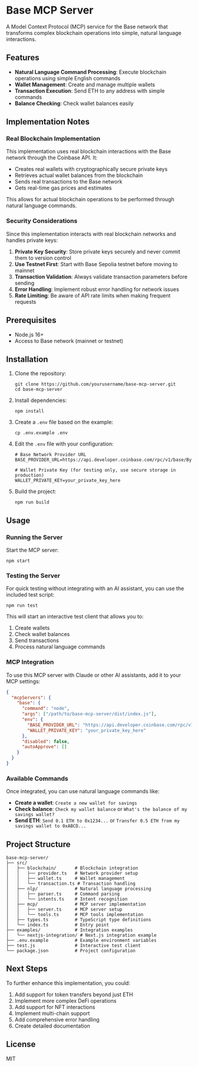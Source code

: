 # Base MCP Server

A Model Context Protocol (MCP) service for the Base network that transforms complex blockchain operations into simple, natural language interactions.

## Features

- **Natural Language Command Processing**: Execute blockchain operations using simple English commands
- **Wallet Management**: Create and manage multiple wallets
- **Transaction Execution**: Send ETH to any address with simple commands
- **Balance Checking**: Check wallet balances easily

## Implementation Notes

### Real Blockchain Implementation

This implementation uses real blockchain interactions with the Base network through the Coinbase API. It:

- Creates real wallets with cryptographically secure private keys
- Retrieves actual wallet balances from the blockchain
- Sends real transactions to the Base network
- Gets real-time gas prices and estimates

This allows for actual blockchain operations to be performed through natural language commands.

### Security Considerations

Since this implementation interacts with real blockchain networks and handles private keys:

1. **Private Key Security**: Store private keys securely and never commit them to version control
2. **Use Testnet First**: Start with Base Sepolia testnet before moving to mainnet
3. **Transaction Validation**: Always validate transaction parameters before sending
4. **Error Handling**: Implement robust error handling for network issues
5. **Rate Limiting**: Be aware of API rate limits when making frequent requests

## Prerequisites

- Node.js 16+
- Access to Base network (mainnet or testnet)

## Installation

1. Clone the repository:
   ```
   git clone https://github.com/yourusername/base-mcp-server.git
   cd base-mcp-server
   ```

2. Install dependencies:
   ```
   npm install
   ```

3. Create a `.env` file based on the example:
   ```
   cp .env.example .env
   ```

4. Edit the `.env` file with your configuration:
   ```
   # Base Network Provider URL
   BASE_PROVIDER_URL=https://api.developer.coinbase.com/rpc/v1/base/ByeAFq6UvTNv18icKsOugFww7BO10Ez0
   
   # Wallet Private Key (for testing only, use secure storage in production)
   WALLET_PRIVATE_KEY=your_private_key_here
   ```

5. Build the project:
   ```
   npm run build
   ```

## Usage

### Running the Server

Start the MCP server:

```
npm start
```

### Testing the Server

For quick testing without integrating with an AI assistant, you can use the included test script:

```
npm run test
```

This will start an interactive test client that allows you to:
1. Create wallets
2. Check wallet balances
3. Send transactions
4. Process natural language commands

### MCP Integration

To use this MCP server with Claude or other AI assistants, add it to your MCP settings:

```json
{
  "mcpServers": {
    "base": {
      "command": "node",
      "args": ["/path/to/base-mcp-server/dist/index.js"],
      "env": {
        "BASE_PROVIDER_URL": "https://api.developer.coinbase.com/rpc/v1/base/ByeAFq6UvTNv18icKsOugFww7BO10Ez0",
        "WALLET_PRIVATE_KEY": "your_private_key_here"
      },
      "disabled": false,
      "autoApprove": []
    }
  }
}
```

### Available Commands

Once integrated, you can use natural language commands like:

- **Create a wallet**: `Create a new wallet for savings`
- **Check balance**: `Check my wallet balance` or `What's the balance of my savings wallet?`
- **Send ETH**: `Send 0.1 ETH to 0x1234...` or `Transfer 0.5 ETH from my savings wallet to 0xABCD...`

## Project Structure

```
base-mcp-server/
├── src/
│   ├── blockchain/       # Blockchain integration
│   │   ├── provider.ts   # Network provider setup
│   │   ├── wallet.ts     # Wallet management
│   │   └── transaction.ts # Transaction handling
│   ├── nlp/              # Natural language processing
│   │   ├── parser.ts     # Command parsing
│   │   └── intents.ts    # Intent recognition
│   ├── mcp/              # MCP server implementation
│   │   ├── server.ts     # MCP server setup
│   │   └── tools.ts      # MCP tools implementation
│   ├── types.ts          # TypeScript type definitions
│   └── index.ts          # Entry point
├── examples/             # Integration examples
│   └── nextjs-integration/ # Next.js integration example
├── .env.example          # Example environment variables
├── test.js               # Interactive test client
└── package.json          # Project configuration
```

## Next Steps

To further enhance this implementation, you could:

1. Add support for token transfers beyond just ETH
2. Implement more complex DeFi operations
3. Add support for NFT interactions
4. Implement multi-chain support
5. Add comprehensive error handling
6. Create detailed documentation

## License

MIT
